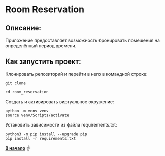 <a id="anchor"></a>
# Room Reservation

## Описание:
Приложение предоставляет возможность бронировать помещения на определённый период времени.

## Как запустить проект:

Клонировать репозиторий и перейти в него в командной строке:

```
git clone
```

```
cd room_reservation
```

Cоздать и активировать виртуальное окружение:

```
python -m venv venv
source venv/Scripts/activate
```

Установить зависимости из файла requirements.txt:

```
python3 -m pip install --upgrade pip
pip install -r requirements.txt
```

[__В начало__](#anchor) :point_up:
